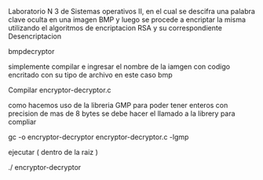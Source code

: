 Laboratorio N 3 de Sistemas operativos II, en el cual se descifra una palabra clave oculta en una imagen BMP y luego se procede a encriptar la misma utilizando el algoritmos de encriptacion RSA y su correspondiente Desencriptacion


bmpdecryptor

simplemente compilar e ingresar el nombre de la iamgen con codigo encritado con su tipo de archivo en este caso bmp

Compilar encryptor-decryptor.c 

como hacemos uso de la libreria GMP para poder tener enteros con precision de mas de 8 bytes se debe hacer el llamado a la librery para compliar 


gc -o encryptor-decryptor encryptor-decryptor.c -lgmp

ejecutar ( dentro de la raiz )

./ encryptor-decryptor